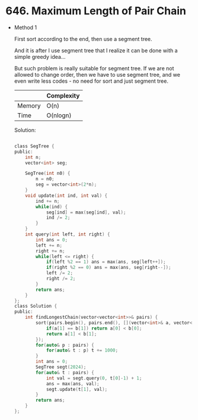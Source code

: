 # 646. Maximum Length of Pair Chain 
- Method 1

    First sort according to the end, then use a segment tree.

    And it is after I use segment tree that I realize it can be done with a simple greedy idea...

    But such problem is really suitable for segment tree. If we are not allowed to change order, then we have to use segment tree, and we even write less codes - no need for sort and just segment tree.

    | |   Complexity  |
    | ----------- | ----------- | 
    |  Memory     | O(n) | 
    |      Time       |  O(nlogn) | 


    Solution:

    ``` h

    class SegTree {
    public:
        int n; 
        vector<int> seg;

        SegTree(int n0) {
            n = n0;
            seg = vector<int>(2*n);
        }
        void update(int ind, int val) {
            ind += n;
            while(ind) {
                seg[ind] = max(seg[ind], val);
                ind /= 2;
            }
        }
        int query(int left, int right) {
            int ans = 0;
            left += n;
            right += n;
            while(left <= right) {
                if(left %2 == 1) ans = max(ans, seg[left++]);
                if(right %2 == 0) ans = max(ans, seg[right--]);
                left /= 2;
                right /= 2;
            }
            return ans;
        }
    };
    class Solution {
    public:
        int findLongestChain(vector<vector<int>>& pairs) {
            sort(pairs.begin(), pairs.end(), [](vector<int>& a, vector<int>& b)->bool {
                if(a[1] == b[1]) return a[0] < b[0];
                return a[1] < b[1];
            });
            for(auto& p : pairs) {
                for(auto& t : p) t += 1000;
            }
            int ans = 0;
            SegTree segt(2024);
            for(auto& t : pairs) {
                int val = segt.query(0, t[0]-1) + 1; 
                ans = max(ans, val);
                segt.update(t[1], val);
            }
            return ans;
        }
    };

    ```

<!-- - Method 2

    This is another method.

    | |   Complexity  |
    | ----------- | ----------- | 
    |  Memory     | O(n) | 
    |      Time       |  O(n) | 


    Solution:

    ``` h



    ```

- Additional Knowledge:
       
    Here are some additional knowledge.



<br> -->